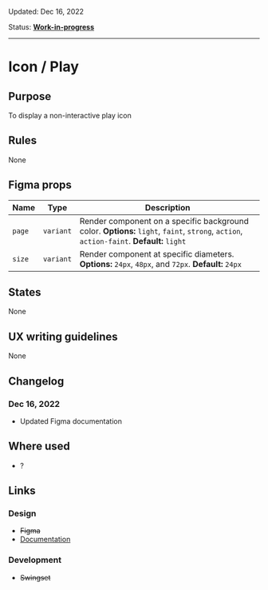 Updated: Dec 16, 2022

Status: **[Work-in-progress](/guides/can-i-use#work-in-progress)**

---

# Icon / Play

## Purpose

To display a non-interactive play icon

## Rules

None

## Figma props

| Name   | Type      | Description                                                                                                                              |
| ------ | --------- | ---------------------------------------------------------------------------------------------------------------------------------------- |
| `page` | `variant` | Render component on a specific background color. **Options:** `light`, `faint`, `strong`, `action`, `action-faint`. **Default:** `light` |
| `size` | `variant` | Render component at specific diameters. **Options:** `24px`, `48px`, and `72px`. **Default:** `24px`                                     |

## States

None

## UX writing guidelines

None

## Changelog

### Dec 16, 2022

- Updated Figma documentation

## Where used

- ?

## Links

### Design

- ~~Figma~~
- [Documentation](/components/icon/play)

### Development

- ~~Swingset~~
